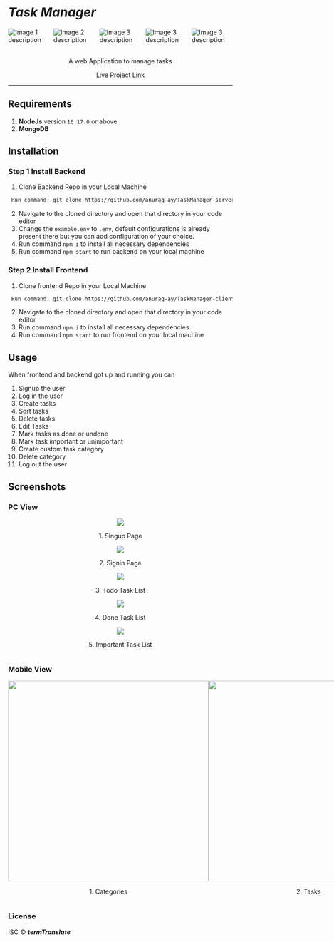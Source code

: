 # _Task Manager_

<div style="display:flex; justify-content:center;">
  <img src="https://img.shields.io/badge/license-ICS-green" alt="Image 1 description">
  <img style="margin-left:12px" src="https://img.shields.io/badge/build-passing-brightgreen" alt="Image 2 description">
  <img style="margin-left:12px" src="https://img.shields.io/badge/version-1.0.0-orange" alt="Image 3 description">
  <img style="margin-left:12px" src="https://img.shields.io/badge/npm-v8.15.0-blue" alt="Image 3 description">
  <img style="margin-left:12px" src="https://img.shields.io/badge/node-v16.17.0-yellow" alt="Image 3 description">
</div>
</br>
<div style="display:flex; align-items:center;flex-direction:column;">
<p>A web Application to manage tasks</p>
<a href="https://taskmanageranurag.netlify.app">Live Project Link</a>
</div>

---

## Requirements

1. **NodeJs** version `16.17.0` or above
2. **MongoDB**

## Installation

### Step 1 Install Backend

1. Clone Backend Repo in your Local Machine

```bash
 Run command: git clone https://github.com/anurag-ay/TaskManager-server
```

2. Navigate to the cloned directory and open that directory in your code editor
3. Change the `example.env` to `.env`, default configurations is already present there but you can add configuration of your choice.
4. Run command `npm i` to install all necessary dependencies
5. Run command `npm start` to run backend on your local machine

### Step 2 Install Frontend

1. Clone frontend Repo in your Local Machine

```bash
 Run command: git clone https://github.com/anurag-ay/TaskManager-client
```

2. Navigate to the cloned directory and open that directory in your code editor
3. Run command `npm i` to install all necessary dependencies
4. Run command `npm start` to run frontend on your local machine

## Usage

When frontend and backend got up and running you can

1. Signup the user
2. Log in the user
3. Create tasks
4. Sort tasks
5. Delete tasks
6. Edit Tasks
7. Mark tasks as done or undone
8. Mark task important or unimportant
9. Create custom task category
10. Delete category
11. Log out the user

## Screenshots

### PC View

<div style="display:flex; align-items:center;flex-direction:column;">
<img src="https://github.com/anurag-ay/TaskManager-client/assets/50657380/214863a1-0370-4f0b-ad46-1c60f320e6af">
<p>1. Singup Page</p>

<img src="https://github.com/anurag-ay/TaskManager-client/assets/50657380/75316041-b485-4df0-9655-92fff85495e8">
<p>2. Signin Page</p>

<img src="https://github.com/anurag-ay/TaskManager-client/assets/50657380/60dad1ea-44f3-47a1-bc5b-2df4f95d8761">
<p>3. Todo Task List</p>

<img src="https://github.com/anurag-ay/TaskManager-client/assets/50657380/1d5f92de-12ca-401d-acec-ccf726e21202">
<p>4. Done Task List</p>

<img src="https://github.com/anurag-ay/TaskManager-client/assets/50657380/2d2ab5f6-3597-4060-a689-8fa7fc305124">
<p>5. Important Task List</p>

</div>

### Mobile View

<div style="display: flex; justify-content: space-around;">
<div  style="display:flex; align-items:center;flex-direction:column;">
  <img style="height: 450px;" src="https://github.com/anurag-ay/TaskManager-client/assets/50657380/7d16a731-1d65-4b03-a1c7-ca78088ff056">
  <p>1. Categories</p>
  </div>

  <div  style="display:flex; align-items:center;flex-direction:column;">
  <img style="height: 450px;" src="https://github.com/anurag-ay/TaskManager-client/assets/50657380/61dc0727-1c5c-4b31-9379-5e80515ff8fc">
  <p>2. Tasks</p>
  </div>
</div>

### License

ISC © **_termTranslate_**
